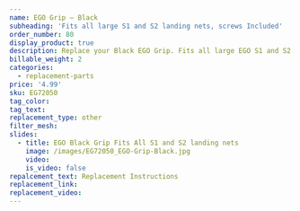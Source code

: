 ```yaml
---
name: EGO Grip – Black
subheading: 'Fits all large S1 and S2 landing nets, screws Included'
order_number: 80
display_product: true
description: Replace your Black EGO Grip. Fits all large EGO S1 and S2 Landing Nets
billable_weight: 2
categories:
  - replacement-parts
price: '4.99'
sku: EG72050
tag_color:
tag_text:
replacement_type: other
filter_mesh:
slides:
  - title: EGO Black Grip Fits All S1 and S2 landing nets
    image: /images/EG72050_EGO-Grip-Black.jpg
    video:
    is_video: false
repalcement_text: Replacement Instructions
replacement_link:
replacement_video:
---
```

